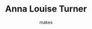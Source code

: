 ---
metaTitle: "ALTMakes"
metaKeywords: "knitting, crochet"
metaDescription: "A knitting and crochet website"
title: Anna Louise Turner
subtitle: makes
servicesTitle0: Knits
servicesDescription0: Here is some example text.
servicesTitle1: Patterns
servicesDescription1: Here is some example text.
servicesTitle2: Tutorials
servicesDescription2: Here is some example text.
servicesTitle3: Something
servicesDescription3: Here is some example text.
meTitle: This is Me
meDescription: This is some text about me
etsyLink: https://www.etsy.com
instagramLink: https://www.instagram.com
pinterestLink: https://www.pinterest.co.uk
---